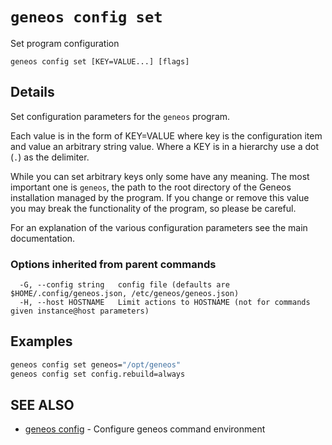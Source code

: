 # `geneos config set`

Set program configuration

```text
geneos config set [KEY=VALUE...] [flags]
```

## Details

Set configuration parameters for the `geneos` program.

Each value is in the form of KEY=VALUE where key is the configuration
item and value an arbitrary string value. Where a KEY is in a
hierarchy use a dot (`.`) as the delimiter.

While you can set arbitrary keys only some have any meaning. The most
important one is `geneos`, the path to the root directory of the
Geneos installation managed by the program. If you change or remove
this value you may break the functionality of the program, so please
be careful.

For an explanation of the various configuration parameters see the
main documentation.

### Options inherited from parent commands

```text
  -G, --config string   config file (defaults are $HOME/.config/geneos.json, /etc/geneos/geneos.json)
  -H, --host HOSTNAME   Limit actions to HOSTNAME (not for commands given instance@host parameters)
```

## Examples

```bash
geneos config set geneos="/opt/geneos"
geneos config set config.rebuild=always

```

## SEE ALSO

* [geneos config](geneos_config.md)	 - Configure geneos command environment
